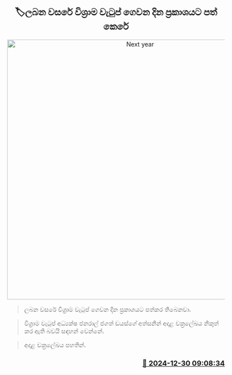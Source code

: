 <p align='center'><b><h2 align='center' title='Next year's pension payment dates announced'>🏷ලබන වසරේ විශ්‍රාම වැටුප් ගෙවන දින ප්‍රකාශයට පත් කෙරේ</h2></b></p>
<p align='center'><img src='https://helakuru.sgp1.cdn.digitaloceanspaces.com/esana/images/lib/pension-archived.jpg' width='600' alt='Next year's pension payment dates announced'></p>

> ලබන වසරේ විශ්‍රාම වැටුප් ගෙවන දින ප්‍රකාශයට පත්කර තිබෙනවා.

> විශ්‍රාම වැටුප් අධ්‍යක්ෂ ජනරාල් ජගත් ඩයස්ගේ අත්සනින් අදාළ චක්‍රලේඛය නිකුත් කර ඇති බවයි සඳහන් වෙන්නේ.

> අදාළ චක්‍රලේඛය පහතින්.



<h3 align='right'><a href='https://www.helakuru.lk/esana/p/106176/'>📅 2024-12-30 09:08:34</a></h3>
